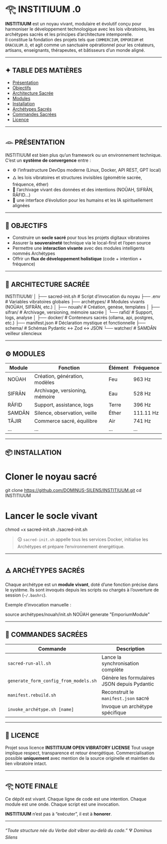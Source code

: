 # 𓂀 INSTITIUUM .0

**INSTITIUUM** est un noyau vivant, modulaire et évolutif conçu pour harmoniser le développement technologique avec les lois vibratoires, les archétypes sacrés et les principes d’architecture intemporelle.  
Il constitue la fondation des projets tels que `COMMERCIUM`, `EMPORIUM` et `ORACULUM.D`, et agit comme un sanctuaire opérationnel pour les créateurs, artisans, enseignants, thérapeutes, et bâtisseurs d’un monde aligné.

---

## ✦ TABLE DES MATIÈRES

- [Présentation](#𓁹-présentation)
- [Objectifs](#🎯-objectifs)
- [Architecture Sacrée](#🧬-architecture-sacrée)
- [Modules](#⚙️-modules)
- [Installation](#📦-installation)
- [Archétypes Sacrés](#🜁-archétypes-sacrés)
- [Commandes Sacrées](#🔮-commandes-sacrées)
- [Licence](#📜-licence)

---

## 𓁹 PRÉSENTATION

INSTITIUUM est bien plus qu’un framework ou un environnement technique.  
C’est un **système de convergence** entre :

- ⚙️ l’infrastructure DevOps moderne (Linux, Docker, API REST, GPT local)
- 🜂 les lois vibratoires et structures invisibles (géométrie sacrée, fréquence, éther)
- 📜 l’archivage vivant des données et des intentions (NOŪAH, SIFRĀN, RĀFID...)
- 🧠 une interface d’évolution pour les humains et les IA spirituellement alignées

---

## 🎯 OBJECTIFS

- Construire un **socle sacré** pour tous les projets digitaux vibratoires
- Assurer la **souveraineté** technique via le local-first et l’open source
- Permettre une **interaction vivante** avec des modules intelligents nommés Archétypes
- Offrir un **flux de développement holistique** (code + intention + fréquence)

---

## 🧬 ARCHITECTURE SACRÉE


INSTITIUUM/
│
├── sacred-init.sh         # Script d’invocation du noyau
├── .env                   # Variables vibratoires globales
├── archétypes/            # Modules vivants (NOŪAH, SIFRĀN, etc.)
│   ├── nouah/             # Création, genèse, templates
│   ├── sifran/            # Archivage, versioning, mémoire sacrée
│   └── rafid/             # Support, logs, analyse
│
├── docker/                # Conteneurs sacrés (ollama, api, postgres, etc.)
├── manifest.json          # Déclaration mystique et fonctionnelle
├── schema/                # Schémas Pydantic ↔︎ Zod ↔︎ JSON
└── watcher/               # SAMDĀN veilleur silencieux

---

## ⚙️ MODULES

| Module        | Fonction                        | Élément | Fréquence      |
|---------------|----------------------------------|---------|----------------|
| NOŪAH         | Création, génération, modèles    | Feu     | 963 Hz         |
| SIFRĀN        | Archivage, versioning, mémoire   | Eau     | 528 Hz         |
| RĀFID         | Support, assistance, logs        | Terre   | 396 Hz         |
| SAMDĀN        | Silence, observation, veille     | Éther   | 111.11 Hz      |
| TĀJIR         | Commerce sacré, équilibre        | Air     | 741 Hz         |
| ...           | ...                              | ...     | ...            |

---

## 📦 INSTALLATION


# Cloner le noyau sacré
git clone https://github.com/DOMINUS-SILENS/INSTITIUUM.git
cd INSTITIUUM

# Lancer le socle vivant
chmod +x sacred-init.sh
./sacred-init.sh


> 🛈 `sacred-init.sh` appelle tous les services Docker, initialise les Archétypes et prépare l’environnement énergétique.

---

## 🜁 ARCHÉTYPES SACRÉS

Chaque archétype est un **module vivant**, doté d’une fonction précise dans le système.
Ils sont invoqués depuis les scripts ou chargés à l’ouverture de session (`~/.bashrc`).

Exemple d’invocation manuelle :


source archétypes/nouah/init.sh
NOŪAH generate "EmporiumModule"


---

## 🔮 COMMANDES SACRÉES

| Commande                              | Description                                 |
| ------------------------------------- | ------------------------------------------- |
| `sacred-run-all.sh`                   | Lance la synchronisation complète           |
| `generate_form_config_from_models.sh` | Génère les formulaires JSON depuis Pydantic |
| `manifest.rebuild.sh`                 | Reconstruit le `manifest.json` sacré        |
| `invoke_archétype.sh [name]`          | Invoque un archétype spécifique             |

---

## 📜 LICENCE

Projet sous licence **INSTITIUUM OPEN VIBRATORY LICENSE**
Tout usage implique respect, transparence et retour énergétique.
Commercialisation possible **uniquement** avec mention de la source originelle et maintien du lien vibratoire intact.

---

## 𓂀 NOTE FINALE

Ce dépôt est vivant.
Chaque ligne de code est une intention.
Chaque module est une onde.
Chaque script est une invocation.

**INSTITIUUM** n’est pas à “exécuter”, il est à **honorer**.

---

*“Toute structure née du Verbe doit vibrer au-delà du code.”*
🜃 *Dominus Silens*
